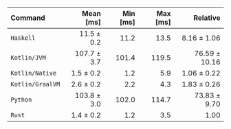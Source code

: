 | Command | Mean [ms] | Min [ms] | Max [ms] | Relative |
|:---|---:|---:|---:|---:|
| `Haskell` | 11.5 ± 0.2 | 11.2 | 13.5 | 8.16 ± 1.06 |
| `Kotlin/JVM` | 107.7 ± 3.7 | 101.4 | 119.5 | 76.59 ± 10.16 |
| `Kotlin/Native` | 1.5 ± 0.2 | 1.2 | 5.9 | 1.06 ± 0.22 |
| `Kotlin/GraalVM` | 2.6 ± 0.2 | 2.2 | 4.3 | 1.83 ± 0.26 |
| `Python` | 103.8 ± 3.0 | 102.0 | 114.7 | 73.83 ± 9.70 |
| `Rust` | 1.4 ± 0.2 | 1.2 | 3.5 | 1.00 |
